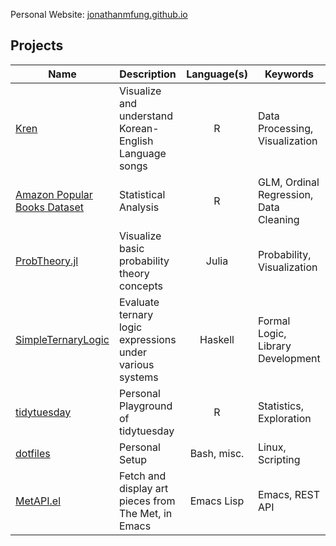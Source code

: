 Personal Website: [jonathanmfung.github.io](https://jonathanmfung.github.io)
  
## Projects
<!-- Format table with Emacs -->

| Name                                                                                                               | Description                                              | Language(s) | Keywords                               |
|--------------------------------------------------------------------------------------------------------------------|----------------------------------------------------------|:-----------:|----------------------------------------|
| [Kren](https://github.com/jonathanmfung/Kren)                                                                      | Visualize and understand Korean-English Language songs   | R           | Data Processing, Visualization         |
| [Amazon Popular Books Dataset](https://github.com/jonathanmfung/Amazon-popular-books-dataset/blob/main/README.pdf) | Statistical Analysis                                     | R           | GLM, Ordinal Regression, Data Cleaning |
| [ProbTheory.jl](https://github.com/jonathanmfung/ProbTheory.jl)                                                    | Visualize basic probability theory concepts              | Julia       | Probability, Visualization             |
| [SimpleTernaryLogic](https://github.com/jonathanmfung/SimpleTernaryLogic)                                          | Evaluate ternary logic expressions under various systems | Haskell     | Formal Logic, Library Development      |
| [tidytuesday](https://github.com/jonathanmfung/tidytuesday)                                                        | Personal Playground of tidytuesday                       | R           | Statistics, Exploration                |
| [dotfiles](https://github.com/jonathanmfung/dotfiles)                                                                | Personal Setup                                           | Bash, misc. | Linux, Scripting                       |
| [MetAPI.el](https://github.com/jonathanmfung/MetAPI.el)                                                            | Fetch and display art pieces from The Met, in Emacs      | Emacs Lisp  | Emacs, REST API                        |

